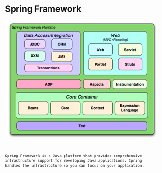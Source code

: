# Spring Framework 

<p align="center">
    <img src="./imgs/2.png">
</p>

<br>

```
Spring Framework is a Java platform that provides comprehensive infrastructure support for developing Java applications. Spring handles the infrastructure so you can focus on your application.

```

